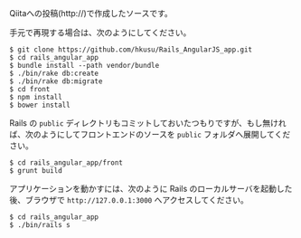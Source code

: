 Qiitaへの投稿(http://)で作成したソースです。

手元で再現する場合は、次のようにしてください。

```
$ git clone https://github.com/hkusu/Rails_AngularJS_app.git
$ cd rails_angular_app
$ bundle install --path vendor/bundle
$ ./bin/rake db:create
$ ./bin/rake db:migrate
$ cd front
$ npm install
$ bower install
```

Rails の `public` ディレクトリもコミットしておいたつもりですが、もし無ければ、次のようにしてフロントエンドのソースを `public` フォルダへ展開してください。

```shell:
$ cd rails_angular_app/front
$ grunt build
```

アプリケーションを動かすには、次のように Rails のローカルサーバを起動した後、ブラウザで `http://127.0.0.1:3000` へアクセスしてください。

```shell:
$ cd rails_angular_app
$ ./bin/rails s
```
